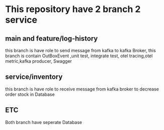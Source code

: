 # This repository have 2 branch 2 service
## main and feature/log-history
this branch is have role to send message from kafka to kafka Broker, this branch is contain OutBoxEvent ,unit test, integrate test, otel tracing,otel metric,kafka producer, Swagger

## service/inventory
this branch is have role to receive message from kafka broker to decrease order stock in Database

## ETC
 Both branch have seperate Database

